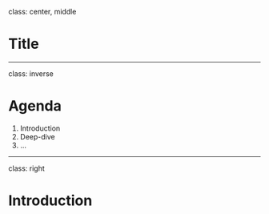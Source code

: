 class: center, middle

# Title

---
class: inverse

# Agenda

1. Introduction
2. Deep-dive
3. ...

---
class: right

# Introduction
